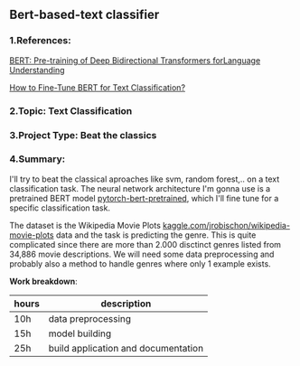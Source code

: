 ## Bert-based-text classifier

### 1.References:

[BERT: Pre-training of Deep Bidirectional Transformers forLanguage Understanding](https://arxiv.org/pdf/1810.04805.pdf%E3%80%91)

[How to Fine-Tune BERT for Text Classification?](https://arxiv.org/pdf/1905.05583.pdf)

### 2.Topic: Text Classification


### 3.Project Type: Beat the classics


### 4.Summary:
I'll try to beat the classical aproaches like svm, random forest,.. on a text classification task. The neural network architecture I'm gonna use is a pretrained BERT model [pytorch-bert-pretrained](https://pypi.org/project/pytorch-pretrained-bert/), which I'll fine tune for a specific classification task.

The dataset is the Wikipedia Movie Plots [kaggle.com/jrobischon/wikipedia-movie-plots](https://www.kaggle.com/jrobischon/wikipedia-movie-plots) data and the task is predicting the genre. This is quite complicated since there are more than 2.000 disctinct genres listed from 34,886 movie descriptions. We will need some data preprocessing and probably also a method to handle genres where only 1 example exists.

**Work breakdown**:

| hours | description |
| --- | ----------- |
| 10h | data preprocessing |
| 15h | model building |
|25h|build application and documentation|